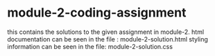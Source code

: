 # module-2-coding-assignment
this contains the solutions to the given assignment in module-2.
html documentation can be seen in the file :  module-2-solution.html
styling information can be seen in the file: module-2-solution.css
